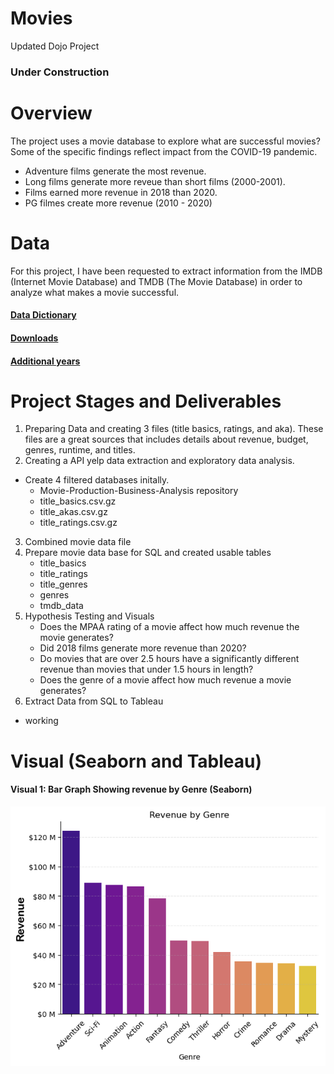 # Movies
 Updated Dojo Project

 ### Under Construction

# Overview 
The project uses a movie database to explore what are successful movies? Some of the specific findings reflect impact from the COVID-19 pandemic. 
   - Adventure films generate the most revenue. 
   - Long  films generate more reveue than short films (2000-2001).
   - Films earned more revenue in 2018  than 2020.
   - PG filmes create more revenue (2010 - 2020)

# Data
For this project, I have been requested to extract information from the IMDB (Internet Movie Database) and TMDB (The Movie Database) in order to analyze what makes a movie successful.

#### [Data Dictionary](https://developer.imdb.com/non-commercial-datasets/)
#### [Downloads](https://datasets.imdbws.com/)
#### [Additional  years](https://github.com/coding-dojo-data-science/data-enrichment-linear-regression-with-movies/tree/3669d5b9170c2b16a1371c54c65c80de0324f810/Data/2010-2021)
# Project Stages and Deliverables
1. Preparing Data and creating 3 files (title basics, ratings, and aka). These files are a  great sources  that includes details about revenue, budget, genres, runtime, and titles.
2.  Creating a API yelp data extraction and exploratory data analysis.
  - Create 4 filtered databases initally.
      - Movie-Production-Business-Analysis repository
    - title_basics.csv.gz
    - title_akas.csv.gz
    - title_ratings.csv.gz
3. Combined movie  data file
4.  Prepare movie data base for SQL and created usable tables
     - title_basics
     - title_ratings
     - title_genres
     - genres
     - tmdb_data
5.  Hypothesis Testing and Visuals
     - Does the MPAA rating of a movie affect how much revenue the movie generates?
     - Did 2018 films generate more revenue than 2020?
     - Do movies that are over 2.5 hours have a significantly different revenue than movies that under 1.5 hours in length?
     - Does the genre of a movie affect how much revenue a movie generates?
6.  Extract Data from SQL to Tableau
- working
# Visual (Seaborn and Tableau)

#### Visual 1: Bar Graph Showing revenue by Genre (Seaborn)
![alttext](https://github.com/Elispreng/Movies/blob/main/Images/Bar%20Plot%20for%20Revenue%20by%20Genre.png)
